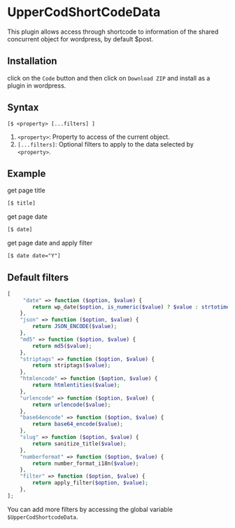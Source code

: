 # UpperCodShortCodeData

This plugin allows access through shortcode to information of the shared concurrent object
for wordpress, by default $post.

## Installation

click on the `Code` button and then click on `Download ZIP` and install as a plugin in wordpress.

## Syntax

```
[$ <property> [...filters] ]
```

1. `<property>`: Property to access of the current object.
2. `[...filters]`: Optional filters to apply to the data selected by `<property>`.

## Example

get page title

```txt
[$ title]
```

get page date

```txt
[$ date]
```

get page date and apply filter

```txt
[$ date date="Y"]
```

## Default filters

```php
[
     "date" => function ($option, $value) {
        return wp_date($option, is_numeric($value) ? $value : strtotime($value));
    },
    "json" => function ($option, $value) {
        return JSON_ENCODE($value);
    },
    "md5" => function ($option, $value) {
        return md5($value);
    },
    "striptags" => function ($option, $value) {
        return striptags($value);
    },
    "htmlencode" => function ($option, $value) {
        return htmlentities($value);
    },
    "urlencode" => function ($option, $value) {
        return urlencode($value);
    },
    "base64encode" => function ($option, $value) {
        return base64_encode($value);
    },
    "slug" => function ($option, $value) {
        return sanitize_title($value);
    },
    "numberformat" => function ($option, $value) {
        return number_format_i18n($value);
    },
    "filter" => function ($option, $value) {
        return apply_filter($option, $value);
    },
];
```

You can add more filters by accessing the global variable `$UpperCodShortcodeData`.
